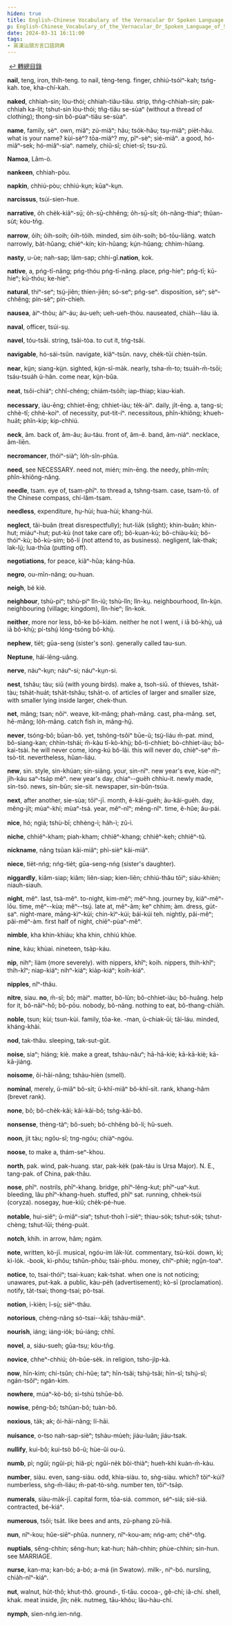 ```yaml
---
hiden: true
title: English-Chinese Vocabulary of the Vernacular Or Spoken Language of Swatow (英漢汕頭方言口語詞典) / N
p: English-Chinese_Vocabulary_of_the_Vernacular_Or_Spoken_Language_of_Swatow/N
date: 2024-03-31 16:11:00
tags: 
- 英漢汕頭方言口語詞典
---
```

​
[↩️ 轉總目錄](/English-Chinese_Vocabulary_of_the_Vernacular_Or_Spoken_Language_of_Swatow)​

**nail**, teng, iron, thih-teng. to nail, tèng-teng. finger, chhiú-tsóiⁿ-kah; tsńg-kah. toe, kha-chí-kah.

**naked**, chhiah-sin; lòu-thói; chhiah-tiâu-tiâu. strip, thn̍g-chhiah-sin; pak-chhiah ka-lit; tshut-sin lòu-thói; tñg-tiâu se-sùaⁿ (without a thread of clothing); thong-sin bô-pùaⁿ-tiâu se-sùaⁿ.

**name**, family, sèⁿ. own, miâⁿ; zú-miâⁿ; hãu; tso̍k-hãu; tsṳ-miâⁿ; pie̍t-hãu. what is your name? kùi-sèⁿ? tōa-miâⁿ? my, pĩⁿ-sèⁿ; sié-miâⁿ. a good, hó-miâⁿ-sek; hó-miâⁿ-siaⁿ. namely, chiũ-sĩ; chiet-sĩ; tsu-zû.

**Namoa**, Lâm-ò.

**nankeen**, chhiah-pòu.

**napkin**, chhiú-pòu; chhiú-kṳn; kūaⁿ-kṳn.

**narcissus**, tsúi-sien-hue.

**narrative**, o̍h che̍k-kiãⁿ-sṳ̄; o̍h-sṳ̄-chhêng; o̍h-sṳ̄-si̍t; o̍h-nâng-thiaⁿ; thûan-su̍t; kóu-tn̄g.
<!--more-->
**narrow**, o̍ih; o̍ih-soih; o̍ih-to̍ih. minded, sim o̍ih-soih; bô-tōu-liãng. watch narrowly, ba̍t-hûang; chiéⁿ-kín; kín-hûang; kṳ́n-hûang; chhim-hûang.

**nasty**, u-ùe; nah-sap; lâm-sap; chhi-gî. ​**nation**, kok.

**native**, a, pńg-tī-nâng; pńg-thóu pńg-tī-nâng. place, pńg-hieⁿ; pńg-tī; kū-hieⁿ; kū-thóu; ke-hieⁿ.

**natural**, thiⁿ-seⁿ; tsṳ̃-jiên; thien-jiên; só-seⁿ; pńg-seⁿ. disposition, sèⁿ; sèⁿ-chhêng; pín-sèⁿ; pín-chieh.

**nausea**, àiⁿ-thòu; àiⁿ-áu; áu-ueh; ueh-ueh-thòu. nauseated, chia̍h--liáu ià.

**naval**, officer, tsúi-sṳ.

**navel**, tóu-tsâi. string, tsâi-tòa. to cut it, tńg-tsâi.

**navigable**, hó-sái-tsûn. navigate, kiâⁿ-tsûn. navy, che̍k-tūi chièn-tsûn.

**near**, kṳ̃n; siang-kṳ̃n. sighted, kṳ̃n-sĩ-ma̍k. nearly, tsha-m̄-to; tsua̍h-m̄-tsōi; tsáu-tsua̍h ũ-hãn. come near, kṳ̃n-bûa.

**neat**, tsôi-chiáⁿ; chhî-chéng; chiám-tso̍ih; iap-thiap; kiau-kiah.

**necessary**, iàu-ēng; chhiet-ēng; chhiet-iàu; te̍k-àiⁿ. daily, ji̍t-ēng. a, tang-si; chhè-tî; chhè-koiⁿ. of necessity, put-tit-íⁿ. necessitous, phîn-khiông; khueh-hua̍t; phîn-kip; kip-chhiú.

**neck**, ãm. back of, ãm-ãu; ãu-táu. front of, ãm-ẽ. band, ãm-niáⁿ. necklace, ãm-liēn.

**necromancer**, thóiⁿ-siàⁿ; lo̍h-sîn-phûa.

**need**, see NECESSARY. need not, mién; mín-ēng. the needy, phîn-mîn; phîn-khiông-nâng.

**needle**, tsam. eye of, tsam-phīⁿ. to thread a, tshng-tsam. case, tsam-tō. of the Chinese compass, chí-lâm-tsam.

**needless**, expenditure, hṳ-hùi; hua-hùi; khang-hùi.

**neglect**, tãi-buãn (treat disrespectfully); hut-lia̍k (slight); khin-buãn; khin-hut; miáuⁿ-hut; put-kù (not take care of); bô-kuan-kù; bô-chiàu-kù; bô-thóiⁿ-kù; bô-kù-sím; bô-lí (not attend to, as business). negligent, lak-thak; lak-lṳ́; lua-thûa (putting off).

**negotiations**, for peace, kiâⁿ-hûa; káng-hûa.

**negro**, ou-mīn-nâng; ou-huan.

**neigh**, bé kiè.

**neighbour**, tshù-piⁿ; tshù-piⁿ lîn-iũ; tshù-lîn; lîn-kṳ. neighbourhood, lîn-kṳ̃n. neighbouring (village; kingdom), lîn-hieⁿ; lîn-kok.

**neither**, more nor less, bô-ke bô-kiám. neither he not I went, i iā bô-khṳ̀, uá iā bô-khṳ̀; pí-tshṳ́ lóng-tsóng bô-khṳ̀.

​**nephew**, tie̍t; gūa-seng (sister's son). generally called tau-sun.

**Neptune**, hái-lêng-uâng.

**nerve**, náuⁿ-kṳn; náuⁿ-si; náuⁿ-kṳn-si.

**nest**, tshâu; tàu; siū (with young birds). make a, tsoh-siū. of thieves, tsha̍t-tàu; tsha̍t-hua̍t; tsha̍t-tshâu; tsha̍t-o. of articles of larger and smaller size, with smaller lying inside larger, chek-thun.

**net**, mãng; tsan; nôiⁿ. weave, kit-mãng; phah-mãng. cast, pha-mãng. set, hē-mãng; lo̍h-mãng. catch fish in, mãng-hṳ̂.

**never**, tsóng-bô; būan-bô. yet, tshông-tsôiⁿ būe-ũ; tsṳ̃-liáu m̄-pat. mind, bô-siang-kan; chhìn-tshái; m̄-kàu tî-kò-khṳ̀; bô-tì-chhiet; bò-chhiet-iàu; bô-kai-tsài. he will never come, ióng-kú bô-lâi. this will never do, chièⁿ-seⁿ m̄-tsò-tit. nevertheless, hûan-liáu.

**new**, sin. style, sin-khúan; sin-siãng. your, sin-nîⁿ. new year's eve, kùe-nîⁿ; ji̍h-káu saⁿ-tsa̍p mêⁿ. new year's day, chiaⁿ--gue̍h chhiu-it. newly made, sin-tsò. news, sin-bũn; sie-sit. newspaper, sin-bũn-tsúa.

**next**, after another, sie-sùa; tõiⁿ-jī. month, ẽ-kâi-gue̍h; ãu-kâi-gue̍h. day, mêng-ji̍t; mùaⁿ-khí; mùaⁿ-tsá. year, mêⁿ-nîⁿ; mêng-nîⁿ. time, ẽ-hûe; ãu-pái.

**nice**, hó; ngiá; tshù-bī; chhèng-ì; ha̍h-ì; zû-ì.

**niche**, chhiêⁿ-kham; piah-kham; chhiêⁿ-khang; chhiêⁿ-keh; chhiêⁿ-tû.

**nickname**, nâng tsũan kâi-miâⁿ; phì-sièⁿ kâi-miâⁿ.

**niece**, tie̍t-nńg; nńg-tie̍t; gūa-seng-nńg (sister's daughter).

**niggardly**, kiâm-siap; kiâm; liẽn-siap; kien-liẽn; chhiú-thâu tōiⁿ; siáu-khièn; niauh-siauh.

**night**, mêⁿ. last, tsà-mêⁿ. to-night, kim-mêⁿ; mêⁿ-hng. journey by, kiâⁿ-mêⁿ-lōu. time, mêⁿ--kùa; mêⁿ--tsṳ́. late at, mêⁿ-âm; keⁿ chhim; àm. dress, gu̍t-saⁿ. night-mare, māng-kìⁿ-kúi; chin-kìⁿ-kúi; bái-kúi teh. nightly, pâi-mêⁿ; pâi-mêⁿ-àm. first half of night, chiēⁿ-pùaⁿ-mêⁿ.

**nimble**, kha khin-khiáu; kha khin, chhiú khùe.

**nine**, káu; khùai. nineteen, tsa̍p-káu.

**nip**, nihⁿ; liàm (more severely). with nippers, khîⁿ; koih. nippers, thih-khîⁿ; thih-kîⁿ; niap-kiáⁿ; nihⁿ-kiáⁿ; kia̍p-kiáⁿ; koih-kiáⁿ.

**nipples**, nîⁿ-thâu.

**nitre**, siau. ​**no**, m̄-sĩ; bô; màiⁿ. matter, bô-lũn; bô-chhiet-iàu; bô-huâng. help for it, bô-nãiⁿ-hô; bô-pōu. nobody, bô-nâng. nothing to eat, bô-thang-chia̍h.

**noble**, tsun; kùi; tsun-kùi. family, tōa-ke. -man, ũ-chiak-ūi; tãi-láu. minded, kháng-khài.

**nod**, tak-thâu. sleeping, tak-sut-gu̍t.

**noise**, siaⁿ; hiáng; kiè. make a great, tshàu-nãuⁿ; hā-hā-kiè; kā-kā-kiè; kā-kā-jiáng.

**noisome**, õi-hāi-nâng; tshàu-hièn (smell).

**nominal**, merely, ũ-miâⁿ bô-si̍t; ũ-khî-miâⁿ bô-khî-si̍t. rank, khang-hâm (brevet rank).

**none**, bô; bô-che̍k-kâi; kâi-kâi-bô; tsǹg-kâi-bô.

**nonsense**, thèng-tàⁿ; bô-sueh; bô-chhêng bô-lí; hû-sueh.

**noon**, ji̍t tàu; ngõu-sî; tng-ngóu; chiàⁿ-ngóu.

**noose**, to make a, thám-seⁿ-khou.

**north**, pak. wind, pak-huang. star, pak-ke̍k (pak-táu is Ursa Major). N. E., tang-pak. of China, pak-thâu.

**nose**, phīⁿ. nostrils, phīⁿ-khang. bridge, phīⁿ-lêng-kut; phīⁿ-uaⁿ-kut. bleeding, lâu phīⁿ-khang-hueh. stuffed, phīⁿ sat. running, chhek-tsúi (coryza). nosegay, hue-kiû; che̍k-pé-hue.

**notable**, hui-siêⁿ; ũ-miâⁿ-siaⁿ; tshut-thoh ĩ-siêⁿ; thiau-so̍k; tshut-so̍k; tshut-chèng; tshut-lūi; théng-pua̍t.

**notch**, khih. in arrow, hâm; ngám.

**note**, written, kò-jī. musical, ngóu-im la̍k-lu̍t. commentary, tsù-kói. down, kì; kì-lo̍k. -book, kì-phõu; tshûn-phõu; tsài-phõu. money, chîⁿ-phiè; ngṳ̂n-toaⁿ.

**notice**, to, tsai-thóiⁿ; tsai-kuan; kak-tshat. when one is not noticing; unawares, put-kak. a public, kàu-pe̍h (advertisement); kò-sī (proclamation). notify, ta̍t-tsai; thong-tsai; pò-tsai.

**notion**, ì-kièn; î-sṳ̀; siẽⁿ-thâu.

**notorious**, chèng-nâng só-tsai--kâi; tshàu-miâⁿ.

**nourish**, iáng; iáng-io̍k; bú-iáng; chhī.

**novel**, a, siáu-sueh; gūa-tsṳ; kóu-tn̄g.

**novice**, chheⁿ-chhiú; o̍h-būe-se̍k. in religion, tsho-ji̍p-kà.

**now**, hīn-kim; chí-tsûn; chí-hûe; taⁿ; hīn-tsãi; tshṳ́-tsãi; hīn-sî; tshṳ́-sî; ngán-tsôiⁿ; ngán-kim.

**nowhere**, múaⁿ-kò-bô; sì-tshù tshūe-bô.

**nowise**, pẽng-bô; tshûan-bô; tuàn-bô.

**noxious**, ta̍k; ak; õi-hāi-nâng; lĩ-hāi.

**nuisance**, o-tso nah-sap-sièⁿ; tshàu-mu̍eh; jiáu-luãn; jiáu-tsak.

​**nullify**, kui-bô; kui-tsò bô-ũ; hùe-ûi ou-ũ.

**numb**, pì; ngûi; ngûi-pì; hiâ-pì; ngûi-ne̍k bõi-thiàⁿ; hueh-khì kuàn-m̄-kàu.

**number**, siàu. even, sang-siàu. odd, khia-siàu. to, sǹg-siàu. which? tõiⁿ-kúi? numberless, sǹg-m̄-liáu; m̄-pat-tò-sǹg. number ten, tõiⁿ-tsa̍p.

**numerals**, siàu-ma̍k-jī. capital form, tōa-siá. common, séⁿ-siá; sié-siá. contracted, bé-kiáⁿ.

**numerous**, tsōi; tsa̍t. like bees and ants, zû-phang zû-hiã.

**nun**, nîⁿ-kou; hûe-siēⁿ-phûa. nunnery, nîⁿ-kou-am; nńg-am; chẽⁿ-tn̂g.

**nuptials**, sêng-chhin; sêng-hun; kat-hun; ha̍h-chhin; phùe-chhin; sin-hun. see MARRIAGE.

**nurse**, kan-ma; kan-bó; a-bó; a-má (in Swatow). milk-, niⁿ-bó. nursling, chia̍h-nĩⁿ-kiáⁿ.

**nut**, walnut, hu̍t-thô; khut-thô. ground-, tī-tāu. cocoa-, gê-chí; iâ-chí. shell, khak. meat inside, jîn; ne̍k. nutmeg, tāu-khòu; lãu-hàu-chí.

**nymph**, sien-nńg.ien-nńg.